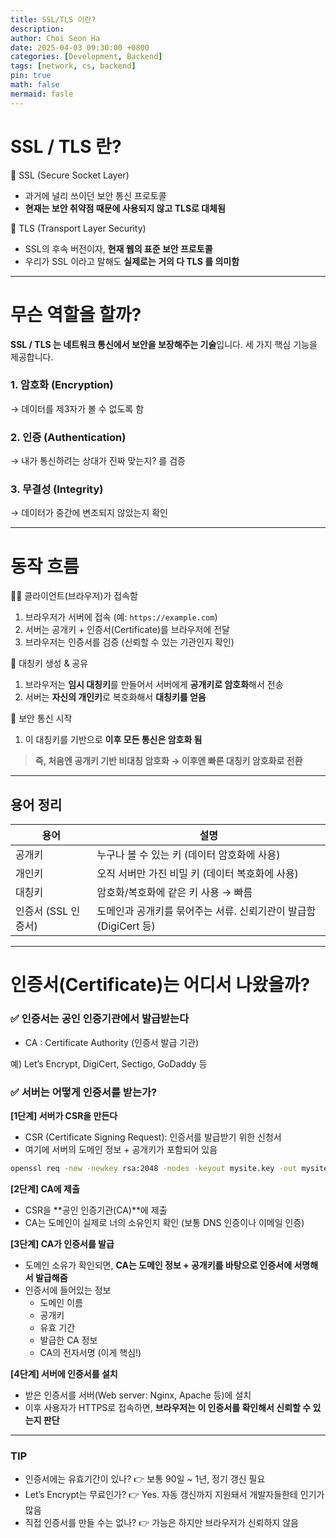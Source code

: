 ```yaml
---
title: SSL/TLS 이란?
description:
author: Choi Seon Ha
date: 2025-04-03 09:30:00 +0800
categories: [Development, Backend]
tags: [network, cs, backend]
pin: true
math: false
mermaid: fasle
---
```


# SSL / TLS 란?

🔐 SSL (Secure Socket Layer)

- 과거에 널리 쓰이던 보안 통신 프로토콜
- **현재는 보안 취약점 때문에 사용되지 않고 TLS로 대체됨**

🔐 TLS (Transport Layer Security)

- SSL의 후속 버전이자, **현재 웹의 표준 보안 프로토콜**
- 우리가 SSL 이라고 말해도 **실제로는 거의 다 TLS 를 의미함**

---

# 무슨 역할을 할까?

**SSL / TLS 는 네트워크 통신에서 보안을 보장해주는 기술**입니다. 세 가지 핵심 기능을 제공합니다.

### 1. 암호화 (Encryption)

→ 데이터를 제3자가 볼 수 없도록 함

### 2. 인증 (Authentication)

→ 내가 통신하려는 상대가 진짜 맞는지? 를 검증

### 3. 무결성 (Integrity)

→ 데이터가 중간에 변조되지 않았는지 확인

---

# 동작 흐름

🧑‍💻 클라이언트(브라우저)가 접속함

1. 브라우저가 서버에 접속 (예: `https://example.com`)
2. 서버는 공개키 + 인증서(Certificate)를 브라우저에 전달
3. 브라우저는 인증서를 검증 (신뢰할 수 있는 기관인지 확인)

🔐 대칭키 생성 & 공유

1. 브라우저는 **임시 대칭키**를 만들어서 서버에게 **공개키로 암호화**해서 전송
2. 서버는 **자신의 개인키**로 복호화해서 **대칭키를 얻음**

🔁 보안 통신 시작

1. 이 대칭키를 기반으로 **이후 모든 통신은 암호화 됨**

> **즉, 처음엔 공개키 기반 비대칭 암호화 → 이후엔 빠른 대칭키 암호화로 전환**

---

## 용어 정리

| 용어                | 설명                                                             |
| ------------------- | ---------------------------------------------------------------- |
| 공개키              | 누구나 볼 수 있는 키 (데이터 암호화에 사용)                      |
| 개인키              | 오직 서버만 가진 비밀 키 (데이터 복호화에 사용)                  |
| 대칭키              | 암호화/복호화에 같은 키 사용 → 빠름                              |
| 인증서 (SSL 인증서) | 도메인과 공개키를 묶어주는 서류. 신뢰기관이 발급함 (DigiCert 등) |

---

# 인증서(Certificate)는 어디서 나왔을까?

### ✅ 인증서는 공인 인증기관에서 발급받는다

- CA : Certificate Authority (인증서 발급 기관)

예) Let’s Encrypt, DigiCert, Sectigo, GoDaddy 등

### ✅ 서버는 어떻게 인증서를 받는가?

**[1단계] 서버가 CSR을 만든다**

- CSR (Certificate Signing Request): 인증서를 발급받기 위한 신청서
- 여기에 서버의 도메인 정보 + 공개키가 포함되어 있음

```bash
openssl req -new -newkey rsa:2048 -nodes -keyout mysite.key -out mysite.csr
```

**[2단계] CA에 제출**

- CSR을 **공인 인증기관(CA)**에 제출
- CA는 도메인이 실제로 너의 소유인지 확인 (보통 DNS 인증이나 이메일 인증)

**[3단계] CA가 인증서를 발급**

- 도메인 소유가 확인되면, **CA는 도메인 정보 + 공개키를 바탕으로 인증서에 서명해서 발급해줌**
- 인증서에 들어있는 정보
  - 도메인 이름
  - 공개키
  - 유효 기간
  - 발급한 CA 정보
  - CA의 전자서명 (이게 핵심!)

**[4단계] 서버에 인증서를 설치**

- 받은 인증서를 서버(Web server: Nginx, Apache 등)에 설치
- 이후 사용자가 HTTPS로 접속하면, **브라우저는 이 인증서를 확인해서 신뢰할 수 있는지 판단**

---

### TIP

- 인증서에는 유효기간이 있나? 👉 보통 90일 ~ 1년, 정기 갱신 필요
- Let’s Encrypt는 무료인가? 👉 Yes. 자동 갱신까지 지원돼서 개발자들한테 인기가 많음
- 직접 인증서를 만들 수는 없나? 👉 가능은 하지만 브라우저가 신뢰하지 않음
